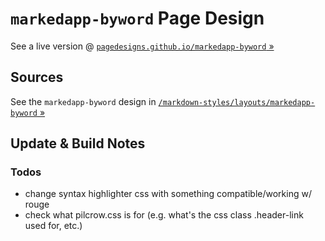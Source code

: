 # `markedapp-byword` Page Design


See a live version @ [`pagedesigns.github.io/markedapp-byword` »](http://pagedesigns.github.io/markedapp-byword)


## Sources

See the `markedapp-byword` design in
[`/markdown-styles/layouts/markedapp-byword` »](https://github.com/mixu/markdown-styles/tree/master/layouts/markedapp-byword)


## Update & Build Notes

### Todos

- change syntax highlighter css with something compatible/working w/ rouge
- check what pilcrow.css is for (e.g. what's the css class .header-link used for, etc.)

